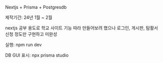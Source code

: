 Nextjs + Prisma + Postgresdb

제작기간: 24년 1월 ~ 2월

nextjs 공부 용도로 학교 사이트 기능 따라 만들어보려 했으나 로그인, 게시판, 탐활서 신청 정도만 구현하고 미완성

실행: npm run dev

DB GUI 표시: npx prisma studio
